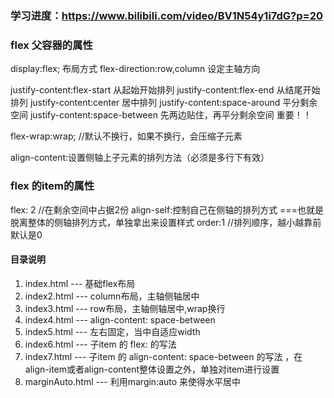 ### 学习进度：https://www.bilibili.com/video/BV1N54y1i7dG?p=20


### flex 父容器的属性
display:flex; 布局方式
flex-direction:row,column  设定主轴方向

justify-content:flex-start   从起始开始排列
justify-content:flex-end   从结尾开始排列
justify-content:center  居中排列
justify-content:space-around 平分剩余空间
justify-content:space-between 先两边贴住，再平分剩余空间   重要！！



flex-wrap:wrap; //默认不换行，如果不换行，会压缩子元素

align-content:设置侧轴上子元素的排列方法（必须是多行下有效）

### flex 的item的属性
flex: 2  //在剩余空间中占据2份
align-self:控制自己在侧轴的排列方式  ===也就是脱离整体的侧轴排列方式，单独拿出来设置样式
order:1  //排列顺序，越小越靠前 默认是0



#### 目录说明
1. index.html --- 基础flex布局
2. index2.html --- column布局，主轴侧轴居中
3. index3.html --- row布局，主轴侧轴居中,wrap换行
4. index4.html --- align-content: space-between
5. index5.html --- 左右固定，当中自适应width
6. index6.html --- 子item 的 flex:<number> 的写法
7. index7.html --- 子item 的 align-content: space-between 的写法 ，在align-item或者align-content整体设置之外，单独对item进行设置
8. marginAuto.html --- 利用margin:auto 来使得水平居中
